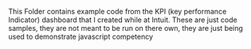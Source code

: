 This Folder contains example code from the KPI (key performance Indicator) dashboard that I created while at Intuit. These are just code samples, they are not meant to be run on there own, they are just being used to demonstrate javascript competency
